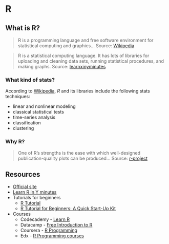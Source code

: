 # R

## What is R?

> R is a programming language and free software environment for statistical computing and graphics... Source: [Wikipedia](https://en.wikipedia.org/wiki/R_(programming_language))

> R is a statistical computing language. It has lots of libraries for uploading and cleaning data sets, running statistical procedures, and making graphs. Source: [learnxinyminutes](https://learnxinyminutes.com/docs/r/)

### What kind of stats?

According to [Wikipedia](https://en.wikipedia.org/wiki/R_(programming_language)), _R_ and its libraries include the following stats techniques:

- linear and nonlinear modeling
- classical statistical tests
- time-series analysis
- classification
- clustering

### Why R?

> One of R’s strengths is the ease with which well-designed publication-quality plots can be produced... Source: [r-project](https://www.r-project.org/about.html)

## Resources

- [Official site](https://www.r-project.org/)
- [Learn R in Y minutes](https://learnxinyminutes.com/docs/r/)
- Tutorials for beginners
    - [R Tutorial ](https://www.statmethods.net/r-tutorial/index.html)
    - [R Tutorial for Beginners: A Quick Start-Up Kit](https://www.datasciencecentral.com/profiles/blogs/r-tutorial-for-beginners-a-quick-start-up-kit)
- Courses
    - Codecademy - [Learn R](https://www.codecademy.com/learn/learn-r)
    - Datacamp - [Free Introduction to R](https://www.datacamp.com/courses/free-introduction-to-r)
    - Coursera - [R Programming](https://www.coursera.org/learn/r-programming)
    - Edx - [R Programming courses](https://www.edx.org/learn/r-programming)
